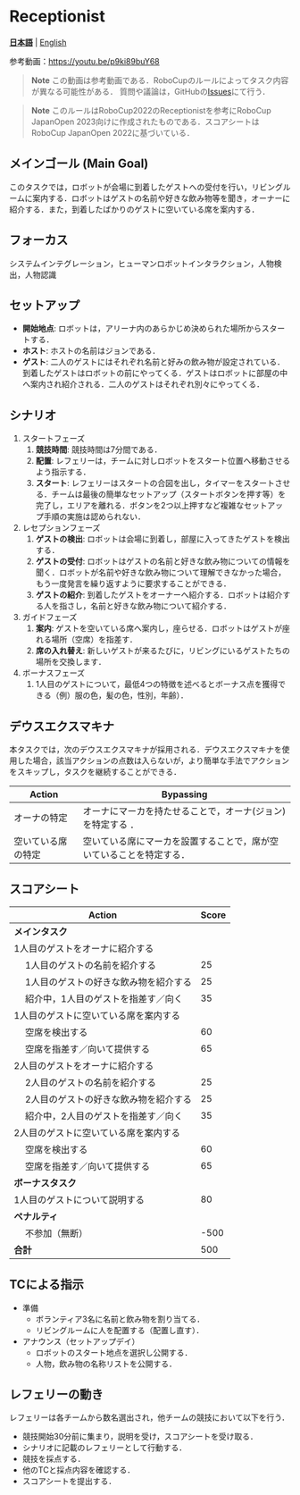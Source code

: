 # Receptionist

[**日本語**](./rc_ja.md) | [English](./rc_en.md)

参考動画：https://youtu.be/p9ki89buY68 <br>
> **Note**
> この動画は参考動画である．RoboCupのルールによってタスク内容が異なる可能性がある．
> 質問や議論は，GitHubの[Issues](https://github.com/RoboCupAtHomeJP/Rule2023/issues)にて行う．


> **Note**
> このルールはRoboCup2022のReceptionistを参考にRoboCup JapanOpen 2023向けに作成されたものである．スコアシートはRoboCup JapanOpen 2022に基づいている．

## メインゴール (Main Goal)

このタスクでは，ロボットが会場に到着したゲストへの受付を行い，リビングルームに案内する．ロボットはゲストの名前や好きな飲み物等を聞き，オーナーに紹介する．また，到着したばかりのゲストに空いている席を案内する．

## フォーカス

システムインテグレーション，ヒューマンロボットインタラクション，人物検出，人物認識

## セットアップ

- **開始地点**: ロボットは，アリーナ内のあらかじめ決められた場所からスタートする．
- **ホスト**: ホストの名前はジョンである．
- **ゲスト**: 二人のゲストにはそれぞれ名前と好みの飲み物が設定されている．到着したゲストはロボットの前にやってくる．ゲストはロボットに部屋の中へ案内され紹介される．二人のゲストはそれぞれ別々にやってくる．

## シナリオ

1. スタートフェーズ
   1. **競技時間**: 競技時間は7分間である．
   2. **配置**: レフェリーは，チームに対しロボットをスタート位置へ移動させるよう指示する．
   3. **スタート**: レフェリーはスタートの合図を出し，タイマーをスタートさせる．チームは最後の簡単なセットアップ（スタートボタンを押す等）を完了し，エリアを離れる．ボタンを2つ以上押すなど複雑なセットアップ手順の実施は認められない．
2. レセプションフェーズ
   1. **ゲストの検出**: ロボットは会場に到着し，部屋に入ってきたゲストを検出する．
   2. **ゲストの受付**: ロボットはゲストの名前と好きな飲み物についての情報を聞く．ロボットが名前や好きな飲み物について理解できなかった場合，もう一度発言を繰り返すように要求することができる．
   3. **ゲストの紹介**: 到着したゲストをオーナーへ紹介する．ロボットは紹介する人を指さし，名前と好きな飲み物について紹介する．
3. ガイドフェーズ
   1. **案内**: ゲストを空いている席へ案内し，座らせる．ロボットはゲストが座れる場所（空席）を指差す．
   2. **席の入れ替え**: 新しいゲストが来るたびに，リビングにいるゲストたちの場所を交換します．
4. ボーナスフェーズ
   1. 1人目のゲストについて，最低4つの特徴を述べるとボーナス点を獲得できる（例）服の色，髪の色，性別，年齢）．

## デウスエクスマキナ

本タスクでは，次のデウスエクスマキナが採用される．デウスエクスマキナを使用した場合，該当アクションの点数は入らないが，より簡単な手法でアクションをスキップし，タスクを継続することができる．

| Action | Bypassing |
| ------ | --------- |
| オーナの特定       | オーナにマーカを持たせることで，オーナ(ジョン)を特定する         ． |
| 空いている席の特定   | 空いている席にマーカを設置することで，席が空いていることを特定する． |

## スコアシート

| Action | Score |
| ------ | ----- |
| **メインタスク** |   |
| 1人目のゲストをオーナに紹介する             |  |
| &emsp; 1人目のゲストの名前を紹介する        | 25 |
| &emsp; 1人目のゲストの好きな飲み物を紹介する | 25 |
| &emsp; 紹介中，1人目のゲストを指差す／向く   | 35 |
| 1人目のゲストに空いている席を案内する         |  |
| &emsp; 空席を検出する                     | 60 |
| &emsp; 空席を指差す／向いて提供する         | 65 |
| 2人目のゲストをオーナに紹介する              |  |
| &emsp; 2人目のゲストの名前を紹介する        | 25 |
| &emsp; 2人目のゲストの好きな飲み物を紹介する | 25 |
| &emsp; 紹介中，2人目のゲストを指差す／向く   | 35 |
| 2人目のゲストに空いている席を案内する         |  |
| &emsp; 空席を検出する                     | 60 |
| &emsp; 空席を指差す／向いて提供する          | 65 |
| **ボーナスタスク**                         |   |
| 1人目のゲストについて説明する                | 80 |
| **ペナルティ**                            |   |
| &emsp; 不参加（無断）                      | -500  |
| **合計**                                  | 500 |

## TCによる指示

- 準備
  - ボランティア3名に名前と飲み物を割り当てる．
  - リビングルームに人を配置する（配置し直す）．
- アナウンス（セットアップデイ）
  - ロボットのスタート地点を選択し公開する．
  - 人物，飲み物の名称リストを公開する．

## レフェリーの動き

レフェリーは各チームから数名選出され，他チームの競技において以下を行う．

- 競技開始30分前に集まり，説明を受け，スコアシートを受け取る．
- シナリオに記載のレフェリーとして行動する．
- 競技を採点する．
- 他のTCと採点内容を確認する．
- スコアシートを提出する．
